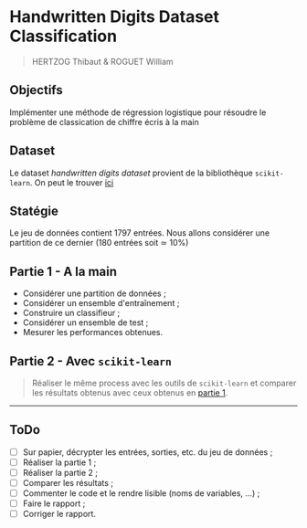 # Handwritten Digits Dataset Classification
> HERTZOG Thibaut & ROGUET William

## Objectifs
Implémenter une méthode de régression logistique pour résoudre le problème de classication de chiffre écris à la main

## Dataset
Le dataset *handwritten digits dataset* provient de la bibliothèque `scikit-learn`. On peut le trouver [ici](https://scikit-learn.org/stable/datasets/toy_dataset.html#optical-recognition-of-handwritten-digits-dataset)

## Statégie
Le jeu de données contient 1797 entrées. Nous allons considérer une partition de ce dernier (180 entrées soit $\simeq$ 10%)

## Partie 1 - A la main
* Considérer une partition de données ;
* Considérer un ensemble d'entraînement ;
* Construire un classifieur ;
* Considérer un ensemble de test ;
* Mesurer les performances obtenues.

## Partie 2 -  Avec `scikit-learn`
> Réaliser le même process avec les outils de `scikit-learn` et comparer les résultats obtenus avec ceux obtenus en [partie 1](#partie-1---a-la-main).

---

## ToDo
* [ ] Sur papier, décrypter les entrées, sorties, etc. du jeu de données ;
* [ ] Réaliser la partie 1 ;
* [ ] Réaliser la partie 2 ;
* [ ] Comparer les résultats ;
* [ ] Commenter le code et le rendre lisible (noms de variables, ...) ;
* [ ] Faire le rapport ;
* [ ] Corriger le rapport.

